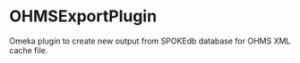 # OHMSExportPlugin
Omeka plugin to create new output from SPOKEdb database for OHMS XML cache file.

